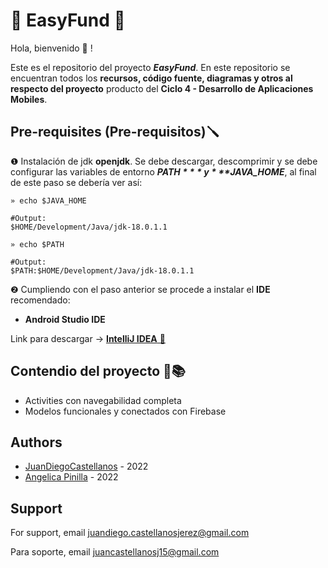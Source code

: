 
# 🔰 EasyFund 🔰
Hola, bienvenido 🤖 !

Este es el repositorio del proyecto ***EasyFund***.
En este repositorio se encuentran todos los **recursos, código fuente, diagramas y otros al respecto del proyecto** producto del **Ciclo 4 - Desarrollo de Aplicaciones Mobiles**.


## Pre-requisites (Pre-requisitos)🪛

❶ Instalación de jdk **openjdk**.
Se debe descargar, descomprimir y se
debe configurar las variables de entorno
***$PATH*** y ***$JAVA_HOME***, al final
de este paso se debería ver así:
```
» echo $JAVA_HOME

#Output: 
$HOME/Development/Java/jdk-18.0.1.1

» echo $PATH

#Output:
$PATH:$HOME/Development/Java/jdk-18.0.1.1

```
❷ Cumpliendo con el paso anterior se procede a
instalar el **IDE** recomendado:

- **Android Studio IDE**

Link para descargar -> [**IntelliJ IDEA** 🔧](https://developer.android.com/studio)

## Contendio del proyecto 🌟📚

- Activities con navegabilidad completa
- Modelos funcionales y conectados con Firebase

## Authors

- [JuanDiegoCastellanos](https://github.com/JuanDiegoCastellanos) - 2022
- [Angelica Pinilla](https://github.com/angelicapinilla312) - 2022


## Support

For support, email juandiego.castellanosjerez@gmail.com

Para soporte, email juancastellanosj15@gmail.com